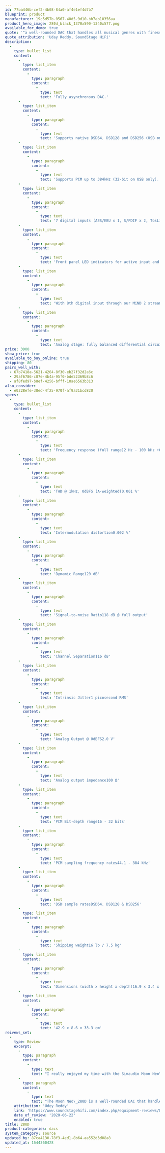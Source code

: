 ```yaml
---
id: 77ba446b-cef2-4b08-84a0-af4e1ef4d7b7
blueprint: product
manufacturer: 19c5d57b-0567-40d5-9d10-bb7ab10356aa
product_hero_image: 280d_black_1370x590-1340x577.png
available_for_demo: true
quote: '"a well-rounded DAC that handles all musical genres with finesse"'
quote_attribution: 'Uday Reddy, SoundStage HiFi'
description:
  -
    type: bullet_list
    content:
      -
        type: list_item
        content:
          -
            type: paragraph
            content:
              -
                type: text
                text: 'Fully asynchronous DAC.'
      -
        type: list_item
        content:
          -
            type: paragraph
            content:
              -
                type: text
                text: 'Supports native DSD64, DSD128 and DSD256 (USB only).'
      -
        type: list_item
        content:
          -
            type: paragraph
            content:
              -
                type: text
                text: 'Supports PCM up to 384kHz (32-bit on USB only).'
      -
        type: list_item
        content:
          -
            type: paragraph
            content:
              -
                type: text
                text: '7 digital inputs (AES/EBU x 1, S/PDIF x 2, TosLink x 2, USB x 1 and Qualcomm® aptXTM audio for Bluetooth® x 1) for use with virtually any digital source.'
      -
        type: list_item
        content:
          -
            type: paragraph
            content:
              -
                type: text
                text: 'Front panel LED indicators for active input and input signal PCM sampling & DSD rates.'
      -
        type: list_item
        content:
          -
            type: paragraph
            content:
              -
                type: text
                text: 'With 8th digital input through our MiND 2 streaming module (via WiFi or Ethernet).'
      -
        type: list_item
        content:
          -
            type: paragraph
            content:
              -
                type: text
                text: 'Analog stage: fully balanced differential circuit for increased dynamic range and headroom, higher resolution, as well as improved signal-to-noise ratio.'
price: 3900
show_price: true
available_to_buy_online: true
shipping: 80
pairs_well_with:
  - 67b7418a-5621-4264-8f30-eb27f32d2a6c
  - 29af6786-c07e-4b4a-95f0-bde52369b8c6
  - af8fed97-b8ef-4256-bfff-10ae6563b313
also_consider:
  - e0228efe-38ed-4f25-970f-af9a31bcd820
specs:
  -
    type: bullet_list
    content:
      -
        type: list_item
        content:
          -
            type: paragraph
            content:
              -
                type: text
                text: 'Frequency response (full range)2 Hz - 100 kHz +0/-3 dB'
      -
        type: list_item
        content:
          -
            type: paragraph
            content:
              -
                type: text
                text: 'THD @ 1kHz, 0dBFS (A-weighted)0.001 %'
      -
        type: list_item
        content:
          -
            type: paragraph
            content:
              -
                type: text
                text: 'Intermodulation distortion0.002 %'
      -
        type: list_item
        content:
          -
            type: paragraph
            content:
              -
                type: text
                text: 'Dynamic Range120 dB'
      -
        type: list_item
        content:
          -
            type: paragraph
            content:
              -
                type: text
                text: 'Signal-to-noise Ratio118 dB @ full output'
      -
        type: list_item
        content:
          -
            type: paragraph
            content:
              -
                type: text
                text: 'Channel Separation116 dB'
      -
        type: list_item
        content:
          -
            type: paragraph
            content:
              -
                type: text
                text: 'Intrinsic Jitter1 picosecond RMS'
      -
        type: list_item
        content:
          -
            type: paragraph
            content:
              -
                type: text
                text: 'Analog Output @ 0dBFS2.0 V'
      -
        type: list_item
        content:
          -
            type: paragraph
            content:
              -
                type: text
                text: 'Analog output impedance100 Ω'
      -
        type: list_item
        content:
          -
            type: paragraph
            content:
              -
                type: text
                text: 'PCM Bit-depth range16 - 32 bits'
      -
        type: list_item
        content:
          -
            type: paragraph
            content:
              -
                type: text
                text: 'PCM sampling frequency rates44.1 - 384 kHz'
      -
        type: list_item
        content:
          -
            type: paragraph
            content:
              -
                type: text
                text: 'DSD sample ratesDSD64, DSD128 & DSD256'
      -
        type: list_item
        content:
          -
            type: paragraph
            content:
              -
                type: text
                text: 'Shipping weight16 lb / 7.5 kg'
      -
        type: list_item
        content:
          -
            type: paragraph
            content:
              -
                type: text
                text: 'Dimensions (width x height x depth)16.9 x 3.4 x 13.1 in'
      -
        type: list_item
        content:
          -
            type: paragraph
            content:
              -
                type: text
                text: '42.9 x 8.6 x 33.3 cm'
reivews_set:
  -
    type: Review
    excerpt:
      -
        type: paragraph
        content:
          -
            type: text
            text: "I really enjoyed my time with the Simaudio Moon Neo\_280D. I feel it’s a world-beater at its price, with sound quality that approaches, and in some respects exceeds, those of costlier DACs. Yes, it’s more expensive than the Oppo HA-1, and doesn’t offer a headphone amp or preamp functionality, but that shouldn’t concern you if all you need is an audio DAC. Plus, with the optional MiND module, which eliminates the need for a computer, the Neo\_280D’s value increases."
      -
        type: paragraph
        content:
          -
            type: text
            text: "The Moon Neo\_280D is a well-rounded DAC that handles all musical genres with finesse, but if your tastes lean more toward rock’n’roll and fusion, the Neo\_280D may very well be the DAC for you. My default recommendation in this price range has been the Oppo HA-1, but the Neo\_280D should be right up there for those looking for other options in that price range or higher. As for that market sweet spot that Simaudio is aiming for? I’d say the Moon Neo\_280D is right on target."
    attribution: 'Udey Reddy'
    link: 'https://www.soundstagehifi.com/index.php/equipment-reviews/893-moon-by-simaudio-neo-280d-digital-to-analog-converter'
    date_of_review: '2020-06-22'
    enabled: true
title: 280D
product-categories: dacs
system_category: source
updated_by: 87ca4130-78f3-4ed1-8b64-aa552d3d08a8
updated_at: 1644360428
---
```

